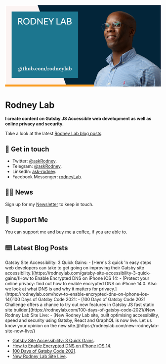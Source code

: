 <picture>
  <source srcset="./images/rodneylab-github.avif" type="image/avif">
  <source srcset="./images/rodneylab-github.webp" type="image/webp">
  <img src="./images/rodneylab-github.png" alt="Rodney Lab Github banner">
</picture>

# Rodney Lab
**I create content on Gatsby JS Accessible web development as well as online privacy and security.**

<!--
Take a look at the latest <a aria-label="See latest Rodney Lab projects" href="https://rodneylab.com/projects/" rel="noopener">Rodney Lab projects</a>.
-->

Take a look at the latest <a aria-label="See latest Rodney Lab projects" href="https://rodneylab.com/blog/" rel="noopener">Rodney Lab blog posts</a>.

## 📱 Get in touch

- Twitter: <a aria-label="Direct message Rodney Lab on twitter" href="https://twitter.com/messages/compose?recipient_id=1323579817258831875" target="_blank" rel="nofollow noopener noreferrer">@askRodney</a>.
- Telegram: <a aria-label="Direct message Rodney Lab on Telegram" href="https://t.me/askRodney" target="_blank" rel="nofollow noopener noreferrer">@askRodney</a>.
- LinkedIn: <a aria-label="Direct message Rodney Lab on LinkedIn" href="https://uk.linkedin.com/in/ask-rodney" target="_blank" rel="nofollow noopener noreferrer">ask-rodney</a>.
- Facebook Messenger: <a aria-label="Direct message Rodney Lab on Facebook" href="https://m.me/rodneyLab" target="_blank" rel="nofollow noopener noreferrer">rodneyLab</a>.

## 🧑🏽 News

Sign up for my <a aria-label="Sign up the the Rodney Lab newsletter" href="https://rodneylab.com/about/#newsletter" rel="noopener">Newsletter</a> to keep in touch.

## 💙 Support Me

You can support me and <a aria-label="Support Rodney Lab via by me a coffee" href="https://rodneylab.com/giving/" rel="noopener">buy me a coffee</a>, if you are able to.

## ⌨️ Latest Blog Posts


<!-- BLOG-POST-LIST:START -->Gatsby Site Accessibility: 3 Quick Gains: - [Here's 3 quick 'n easy steps web developers can take to get going on improving their Gatsby site accessibility.](https://rodneylab.com/gatsby-site-accessibility-3-quick-gains/)How to Enable Encrypted DNS on iPhone iOS 14: - [Protect your online privacy: find out how to enable encrypted DNS on iPhone 14.0.  Also we look at what DNS is and why it matters for privacy.](https://rodneylab.com/how-to-enable-encrypted-dns-on-iphone-ios-14/)100 Days of Gatsby Code 2021: - [100 Days of Gatsby Code 2021 Challenge offers a chance to try out new features in Gatsby JS fast static site builder.](https://rodneylab.com/100-days-of-gatsby-code-2021/)New Rodney Lab Site Live: - [New Rodney Lab site, built optimising accessibility, speed and security using Gatsby, React and GraphQL is now live.  Let us know your opinion on the new site.](https://rodneylab.com/new-rodneylab-site-now-live/)<!-- BLOG-POST-LIST:END -->

- <a aria-label="Open Rodney Lab Blog Post: Gatsby Site Accessibility: 3 Quick Gains" href="https://rodneylab.com/gatsby-site-accessibility-3-quick-gains/" rel="noopener">Gatsby Site Accessibility: 3 Quick Gains</a>.
- <a aria-label="Open Rodney Lab Blog Post: How to Enable Encrypted DNS on iPhone iOS 14" href="https://rodneylab.com/how-to-enable-encrypted-dns-on-iphone-ios-14/" rel="noopener">How to Enable Encrypted DNS on iPhone iOS 14</a>.
- <a aria-label="Open Rodney Lab Blog Post: 100 Days of Gatsby Code 2021" href="https://rodneylab.com/100-days-of-gatsby-code-2021/" rel="noopener">100 Days of Gatsby Code 2021</a>.
- <a aria-label="Open Rodney Lab Blog Post: New Rodney Lab Site Live" href="https://rodneylab.com/new-rodneylab-site-now-live/" rel="noopener">New Rodney Lab Site Live</a>.
